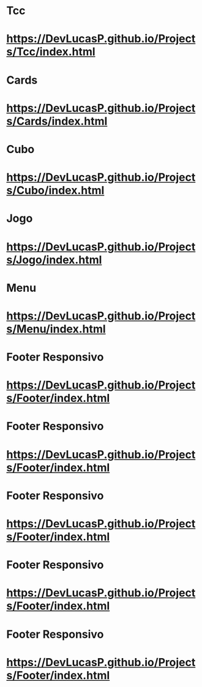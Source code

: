 # Tcc
# https://DevLucasP.github.io/Projects/Tcc/index.html

# Cards
# https://DevLucasP.github.io/Projects/Cards/index.html 

# Cubo
# https://DevLucasP.github.io/Projects/Cubo/index.html

# Jogo
# https://DevLucasP.github.io/Projects/Jogo/index.html

# Menu
# https://DevLucasP.github.io/Projects/Menu/index.html

# Footer Responsivo
# https://DevLucasP.github.io/Projects/Footer/index.html

# Footer Responsivo
# https://DevLucasP.github.io/Projects/Footer/index.html

# Footer Responsivo
# https://DevLucasP.github.io/Projects/Footer/index.html

# Footer Responsivo
# https://DevLucasP.github.io/Projects/Footer/index.html

# Footer Responsivo
# https://DevLucasP.github.io/Projects/Footer/index.html
